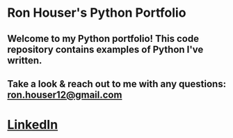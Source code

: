 # Ron Houser's Python Portfolio

## Welcome to my Python portfolio! This code repository contains examples of Python I've written.

## Take a look & reach out to me with any questions: ron.houser12@gmail.com

# [LinkedIn](https://www.linkedin.com/in/ron-houser-429052203/)
